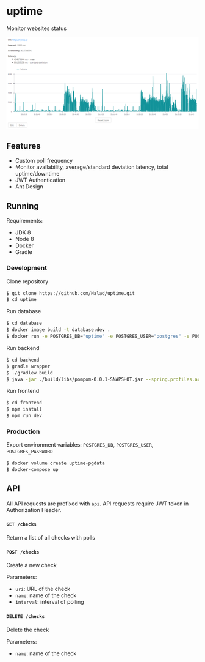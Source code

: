 # uptime

Monitor websites status

![Polls of a website during Poland-Colombia - World Cup 2018](img/check_main.png)

## Features

- Custom poll frequency
- Monitor availability, average/standard deviation latency, total uptime/downtime
- JWT Authentication
- Ant Design

## Running

Requirements:

- JDK 8
- Node 8
- Docker
- Gradle

### Development

Clone repository

```sh
$ git clone https://github.com/Nalad/uptime.git
$ cd uptime
```

Run database

```sh
$ cd database
$ docker image build -t database:dev .
$ docker run -e POSTGRES_DB="uptime" -e POSTGRES_USER="postgres" -e POSTGRES_PASSWORD="postgres@123" -p 5432:5432 database:dev
```

Run backend

```sh
$ cd backend
$ gradle wrapper
$ ./gradlew build
$ java -jar ./build/libs/pompom-0.0.1-SNAPSHOT.jar --spring.profiles.active=dev
```

Run frontend

```sh
$ cd frontend
$ npm install
$ npm run dev
```

### Production

Export environment variables: `POSTGRES_DB`, `POSTGRES_USER`, `POSTGRES_PASSWORD`

```sh
$ docker volume create uptime-pgdata
$ docker-compose up
```

## API

All API requests are prefixed with `api`.
API requests require JWT token in Authorization Header.

#### `GET /checks`

Return a list of all checks with polls

#### `POST /checks`

Create a new check

Parameters:

- `uri`: URL of the check
- `name`: name of the check
- `interval`: interval of polling

#### `DELETE /checks`

Delete the check

Parameters:

- `name`: name of the check
